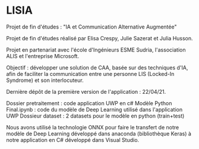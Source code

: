 # LISIA
Projet de fin d'études : "IA et Communication Alternative Augmentée"

Projet de fin d'études réalisé par Elisa Crespy, Julie Sazerat et Julia Husson. 

Projet en partenariat avec l'école d'Ingénieurs ESME Sudria, l'association ALIS et l'entreprise Microsoft. 

Objectif : développer une solution de CAA, basée sur des techniques d'IA, afin de faciliter la communication entre
une personne LIS (Locked-In Syndrome) et son interlocuteur. 

Dernière dépôt de la première version de l'application : 22/04/21.  

Dossier pretraitement : code application UWP en c#
Modèle Python Final.ipynb : code du modèle de Deep Learning utilisé dans l'application UWP
Dossieur dataset : 2 datasets pour le modèle en python (train+test)

Nous avons utilisé la technologie ONNX pour faire le transfert de notre modèle de Deep Learning développé dans anaconda (bibliothèque Keras) à notre
application en C# développé dans Visual Studio. 

